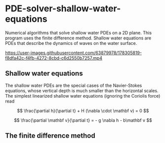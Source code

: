 # PDE-solver-shallow-water-equations
Numerical algorithms that solve shallow water PDEs on a 2D plane. This program uses the finite difference method. Shallow water equations are PDEs that describe the dynamics of waves on the water surface.

https://user-images.githubusercontent.com/63879978/178305819-f8dfa42c-f4fb-4272-8cbd-c6d2550b7257.mp4

## Shallow water equations

The shallow water PDEs are the special cases of the Navier-Stokes equations, whose vertical depth is much smaller than the horizontal scales. The simplest linearized shallow water equations (ignoring the Coriolis force) read

$$
\frac{\partial h}{\partial t} + H (\nabla \cdot \mathbf v) = 0
$$

$$
\frac{\partial \mathbf v}{\partial t} = - g \nabla h - b\mathbf v
$$

## The finite difference method

